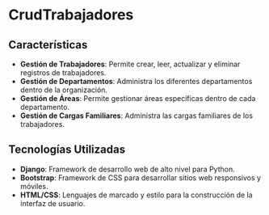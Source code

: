 # CrudTrabajadores

## Características

- **Gestión de Trabajadores**: Permite crear, leer, actualizar y eliminar registros de trabajadores.
- **Gestión de Departamentos**: Administra los diferentes departamentos dentro de la organización.
- **Gestión de Áreas**: Permite gestionar áreas específicas dentro de cada departamento.
- **Gestión de Cargas Familiares**: Administra las cargas familiares de los trabajadores.

## Tecnologías Utilizadas

- **Django**: Framework de desarrollo web de alto nivel para Python.
- **Bootstrap**: Framework de CSS para desarrollar sitios web responsivos y móviles.
- **HTML/CSS**: Lenguajes de marcado y estilo para la construcción de la interfaz de usuario.

